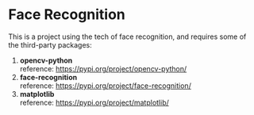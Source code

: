 # Face Recognition
This is a project using the tech of face recognition, and requires some of the third-party packages:
1. **opencv-python**\
   reference: https://pypi.org/project/opencv-python/
2. **face-recognition**\
   reference: https://pypi.org/project/face-recognition/
3. **matplotlib**\
   reference: https://pypi.org/project/matplotlib/
